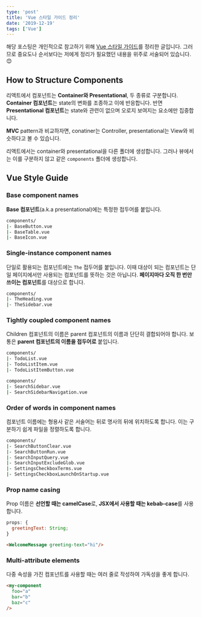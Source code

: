```yaml
---
type: 'post'
title: 'Vue 스타일 가이드 정리'
date: '2019-12-19'
tags: ['Vue']
---
```


해당 포스팅은 개인적으로 참고하기 위해 [Vue 스타일 가이드](https://kr.vuejs.org/v2/style-guide/index.html)를 정리한 글입니다. 그러므로 중요도나 순서보다는 저에게 정리가 필요했던 내용을 위주로 서술되어 있습니다. 😊

## How to Structure Components

리액트에서 컴포넌트는 **Container와 Presentational**, 두 종류로 구분합니다. **Container 컴포넌트**는 state의 변화를 조종하고 이에 반응합니다. 반면 **Presentational 컴포넌트**는 state와 관련이 없으며 오로지 보여지는 요소에만 집중합니다.

**MVC** pattern과 비교하자면, conatiner는 Controller, presentational는 View와 비슷하다고 볼 수 있습니다.

리액트에서는 container와 presentational을 다른 폴더에 생성합니다. 그러나 뷰에서는 이를 구분하지 않고 같은 `components` 폴더에 생성합니다.

## Vue Style Guide

### Base component names

**Base 컴포넌트**(a.k.a presentational)에는 특정한 접두어를 붙입니다.

```bash
components/
|- BaseButton.vue
|- BaseTable.vue
|- BaseIcon.vue
```

### Single-instance component names

단일로 활용되는 컴포넌트에는 `The` 접두어를 붙입니다. 이때 대상이 되는 컴포넌트는 단일 페이지에서만 사용되는 컴포넌트를 뜻하는 것은 아닙니다. **페이지마다 오직 한 번만 쓰이는 컴포넌트**를 대상으로 합니다.

```bash
components/
|- TheHeading.vue
|- TheSidebar.vue
```

### Tightly coupled component names

Children 컴포넌트의 이름은 parent 컴포넌트의 이름과 단단히 결합되어야 합니다. 보통은 **parent 컴포넌트의 이름을 접두어로** 붙입니다.

```bash
components/
|- TodoList.vue
|- TodoListItem.vue
|- TodoListItemButton.vue

components/
|- SearchSidebar.vue
|- SearchSidebarNavigation.vue
```

### Order of words in component names

컴포넌트 이름에는 형용사 같은 서술어는 뒤로 명사의 뒤에 위치하도록 합니다. 이는 구분하기 쉽게 파일을 정렬하도록 합니다.

```bash
components/
|- SearchButtonClear.vue
|- SearchButtonRun.vue
|- SearchInputQuery.vue
|- SearchInputExcludeGlob.vue
|- SettingsCheckboxTerms.vue
|- SettingsCheckboxLaunchOnStartup.vue
```

### Prop name casing

Prop 이름은 **선언할 때는 camelCase**로, **JSX에서 사용할 때는 kebab-case**를 사용합니다.

```javascript
props: {
  greetingText: String;
}
```

```HTML
<WelcomeMessage greeting-text="hi"/>
```

### Multi-attribute elements

다중 속성을 가진 컴포넌트를 사용할 때는 여러 줄로 작성하여 가독성을 좋게 합니다.

```HTML
<my-component
  foo="a"
  bar="b"
  baz="c"
/>
```

